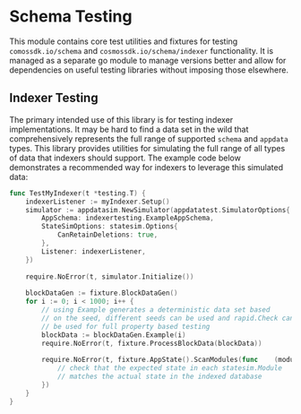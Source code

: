# Schema Testing

This module contains core test utilities and fixtures for testing `comossdk.io/schema` and `cosmossdk.io/schema/indexer` functionality. It is managed as a separate go module to manage versions better and allow for dependencies on useful testing libraries without imposing those elsewhere.

## Indexer Testing

The primary intended use of this library is for testing indexer implementations. It may be hard to find a data set in the wild that comprehensively represents the full range of supported `schema` and `appdata` types. This library provides utilities for simulating the full range of all types of data that indexers should support. The example code below demonstrates a recommended way for indexers to leverage this simulated data:

```go
func TestMyIndexer(t *testing.T) {
    indexerListener := myIndexer.Setup()
    simulator := appdatasim.NewSimulator(appdatatest.SimulatorOptions{
        AppSchema: indexertesting.ExampleAppSchema,
        StateSimOptions: statesim.Options{
            CanRetainDeletions: true,
        },
		Listener: indexerListener,
    })
    
    require.NoError(t, simulator.Initialize())
    
    blockDataGen := fixture.BlockDataGen()
    for i := 0; i < 1000; i++ {
		// using Example generates a deterministic data set based
        // on the seed, different seeds can be used and rapid.Check can
        // be used for full property based testing
        blockData := blockDataGen.Example(i)
        require.NoError(t, fixture.ProcessBlockData(blockData))
    
        require.NoError(t, fixture.AppState().ScanModules(func    (moduleName string, modState *statesim.Module) error {
			// check that the expected state in each statesim.Module
            // matches the actual state in the indexed database
        })
    }
}
```